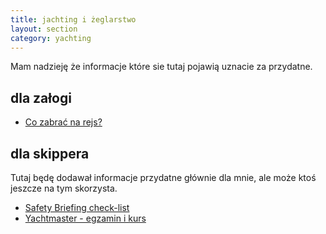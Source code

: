 ```yaml
---
title: jachting i żeglarstwo 
layout: section
category: yachting
---
```


Mam nadzieję że informacje które sie tutaj pojawią uznacie za przydatne.

dla załogi
-----------
* [Co zabrać na rejs?](/co-zabrac)

dla skippera
-------------
Tutaj będę dodawał informacje przydatne głównie dla mnie, ale może ktoś jeszcze na tym skorzysta.   

* [Safety Briefing check-list](/safety-briefing)  
* [Yachtmaster - egzamin i kurs](/yachtmaster-egzamin-kurs)  
